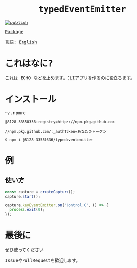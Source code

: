 <samp>
<div align="center">

# typedEventEmitter

</div>

[![publish](https://github.com/8128-33550336/typedEventEmitter/actions/workflows/publish.yml/badge.svg?branch=main&event=push)](https://github.com/8128-33550336/typedEventEmitter/actions/workflows/publish.yml)

[Package](https://github.com/8128-33550336/key-capture/pkgs/npm/key-capture)

言語: [English](./README.md)

# これはなに?

これは ECHO などを止めます。CLIアプリを作るのに役立ちます。

# インストール

~/.npmrc

```
@8128-33550336:registry=https://npm.pkg.github.com

//npm.pkg.github.com/:_authToken=あなたのトークン
```

```
$ npm i @8128-33550336/typedeventemitter
```

# 例

## 使い方

```ts
const capture = createCapture();
capture.start();

capture.keyEventEmitter.on("Control.C", () => {
  process.exit(0);
});
```

# 最後に

ぜひ使ってください

IssueやPullRequestを歓迎します。

</samp>
